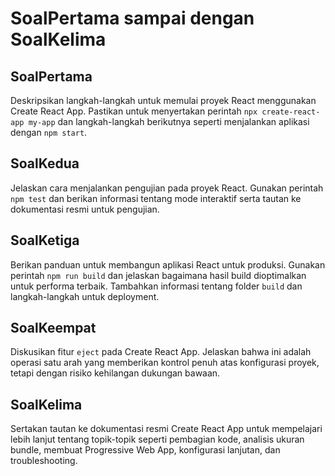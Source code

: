 # SoalPertama sampai dengan SoalKelima

## SoalPertama

Deskripsikan langkah-langkah untuk memulai proyek React menggunakan Create React App. Pastikan untuk menyertakan perintah `npx create-react-app my-app` dan langkah-langkah berikutnya seperti menjalankan aplikasi dengan `npm start`.

## SoalKedua

Jelaskan cara menjalankan pengujian pada proyek React. Gunakan perintah `npm test` dan berikan informasi tentang mode interaktif serta tautan ke dokumentasi resmi untuk pengujian.

## SoalKetiga

Berikan panduan untuk membangun aplikasi React untuk produksi. Gunakan perintah `npm run build` dan jelaskan bagaimana hasil build dioptimalkan untuk performa terbaik. Tambahkan informasi tentang folder `build` dan langkah-langkah untuk deployment.

## SoalKeempat

Diskusikan fitur `eject` pada Create React App. Jelaskan bahwa ini adalah operasi satu arah yang memberikan kontrol penuh atas konfigurasi proyek, tetapi dengan risiko kehilangan dukungan bawaan.

## SoalKelima

Sertakan tautan ke dokumentasi resmi Create React App untuk mempelajari lebih lanjut tentang topik-topik seperti pembagian kode, analisis ukuran bundle, membuat Progressive Web App, konfigurasi lanjutan, dan troubleshooting.


